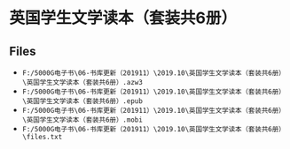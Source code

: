 # 英国学生文学读本（套装共6册）

## Files

- `F:/5000G电子书\06-书库更新（201911）\2019.10\英国学生文学读本（套装共6册）\英国学生文学读本（套装共6册）.azw3`
- `F:/5000G电子书\06-书库更新（201911）\2019.10\英国学生文学读本（套装共6册）\英国学生文学读本（套装共6册）.epub`
- `F:/5000G电子书\06-书库更新（201911）\2019.10\英国学生文学读本（套装共6册）\英国学生文学读本（套装共6册）.mobi`
- `F:/5000G电子书\06-书库更新（201911）\2019.10\英国学生文学读本（套装共6册）\files.txt`

